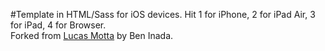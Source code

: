 #Template in HTML/Sass for iOS devices.
Hit 1 for iPhone, 2 for iPad Air, 3 for iPad, 4 for Browser.<br />
Forked from [Lucas Motta](lucasmotta.com) by Ben Inada.
